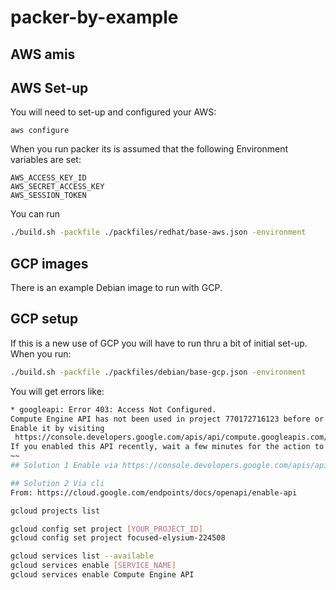# packer-by-example

## AWS amis

## AWS Set-up

You will need to set-up and configured your AWS:

```cli
aws configure
```

When you run packer its is assumed that the following Environment variables are set:

```cli
AWS_ACCESS_KEY_ID
AWS_SECRET_ACCESS_KEY
AWS_SESSION_TOKEN
```

You can run

```bash
./build.sh -packfile ./packfiles/redhat/base-aws.json -environment
```

## GCP images

There is an example Debian image to run with GCP.

## GCP setup

If this is a new use of GCP you will have to run thru a bit of initial set-up.
When you run:

```bash
./build.sh -packfile ./packfiles/debian/base-gcp.json -environment
```

You will get errors like:

```bash
* googleapi: Error 403: Access Not Configured.
Compute Engine API has not been used in project 770172716123 before or it is disabled.
Enable it by visiting
 https://console.developers.google.com/apis/api/compute.googleapis.com/overview?project=770172716123 then retry.
If you enabled this API recently, wait a few minutes for the action to propagate to our systems and retry, accessNotConfigured
~~
## Solution 1 Enable via https://console.developers.google.com/apis/api/compute.googleapis.com/overview?project=770172716123

## Solution 2 Via cli
From: https://cloud.google.com/endpoints/docs/openapi/enable-api

gcloud projects list

gcloud config set project [YOUR_PROJECT_ID]
gcloud config set project focused-elysium-224508

gcloud services list --available
gcloud services enable [SERVICE_NAME]
gcloud services enable Compute Engine API
```
